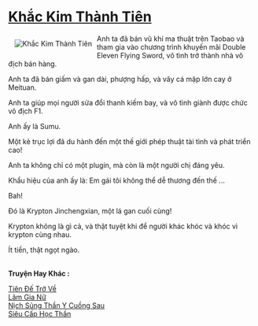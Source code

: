 <a href="https://truyentiki.com/khac-kim-thanh-tien.31804/" title="Khắc Kim Thành Tiên"><h1>Khắc Kim Thành Tiên</h1></a><div style="display:table"><img align="right" style="float: left; padding: 10px;" src="https://truyentiki.com/a/img/str/src/31804.jpg" alt="Khắc Kim Thành Tiên">Anh ta đã bán vũ khí ma thuật trên Taobao và tham gia vào chương trình khuyến mãi Double Eleven Flying Sword, vô tình trở thành nhà vô địch bán hàng. <p></p> Anh ta đã bán giấm và gan dài, phượng hấp, và vây cá mập lớn cay ở Meituan. <p></p> Anh ta giúp mọi người sửa đổi thanh kiếm bay, và vô tình giành được chức vô địch F1. <p></p> Anh ấy là Sumu. <p></p> Một kẻ trục lợi đã du hành đến một thế giới phép thuật tài tình và phát triển cao! <p></p> Anh ta không chỉ có một plugin, mà còn là một người chị đáng yêu. <p></p> Khẩu hiệu của anh ấy là: Em gái tôi không thể dễ thương đến thế ... <p></p> Bah! <p></p> Đó là Krypton Jinchengxian, một lá gan cuối cùng! <p></p> Krypton không là gì cả, và thật tuyệt khi để người khác khóc và khóc vì krypton cùng nhau. <p></p> Ít tiền, thật ngọt ngào.</div><p><br><b>Truyện Hay Khác :</b></p><a href="https://truyentiki.com/tien-de-tro-ve.31803/" alt="Tiên Đế Trở Về">Tiên Đế Trở Về</a><br/><a href="https://github.com/nownovels/truyenhay/tree/master/truyenhay/30614/README.md" alt="Lâm Gia Nữ">Lâm Gia Nữ</a><br/><a href="https://github.com/nownovels/top500/tree/master/truyenhay/33660/" alt="Nịch Sủng Thần Y Cuồng Sau">Nịch Sủng Thần Y Cuồng Sau</a><br/><a href="https://wikitruyen.wordpress.com/2020/06/23/sieu-cap-hoc-than/" alt="Siêu Cấp Học Thần">Siêu Cấp Học Thần</a><br/>